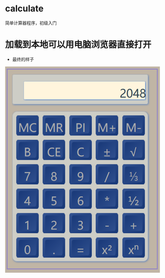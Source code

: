# calculate
简单计算器程序，初级入门
# 加载到本地可以用电脑浏览器直接打开
- 最终的样子

![](https://github.com/uboger/calculate/blob/master/face.png)
